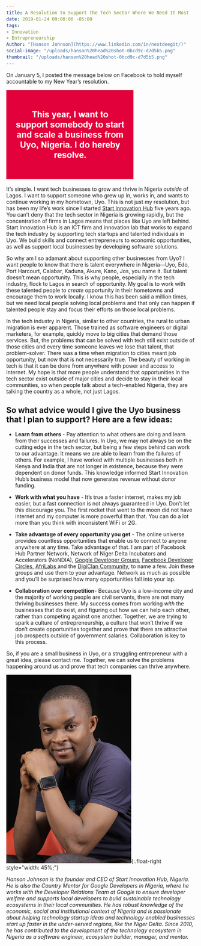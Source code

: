 ```yaml
---
title: A Resolution to Support the Tech Sector Where We Need It Most
date: 2019-01-24 09:00:00 -05:00
tags:
- Innovation
- Entrepreneurship
Author: "[Hanson Johnson](https://www.linkedin.com/in/nextdeegit/)"
social-image: "/uploads/hanson%20head%20shot-0bcd9c-d7d5b5.png"
thumbnail: "/uploads/hanson%20head%20shot-0bcd9c-d7d5b5.png"
---
```


On January 5, I posted the message below on Facebook to hold myself accountable to my New Year’s resolution. 

![hanson blog pic-3811e6.png](/uploads/hanson%20blog%20pic-3811e6.png)

It’s simple. I want tech businesses to grow and thrive in Nigeria *outside* of Lagos. I want to support someone who grew up in, works in, and wants to continue working in my hometown, Uyo. This is not just my resolution, but has been my life’s work since I started [Start Innovation Hub](https://starthub.com.ng/) five years ago. You can’t deny that the tech sector in Nigeria is growing rapidly, but the concentration of firms in Lagos means that places like Uyo are left behind. Start Innovation Hub is an ICT firm and innovation lab that works to expand the tech industry by supporting tech startups and talented individuals in Uyo. We build skills and connect entrepreneurs to economic opportunities, as well as support local businesses by developing software solutions.

<!--more-->

So why am I so adamant about supporting other businesses from Uyo? I want people to know that there is talent everywhere in Nigeria—Uyo, Edo, Port Harcourt, Calabar, Kaduna, Akure, Kano, Jos, you name it. But talent doesn’t mean opportunity. This is why people, especially in the tech industry, flock to Lagos in search of opportunity. My goal is to work with these talented people to *create* opportunity in their hometowns and encourage them to work locally. I know this has been said a million times, but we need local people solving local problems and that only can happen if talented people stay and focus their efforts on those local problems.

In the tech industry in Nigeria, similar to other countries, the rural to urban migration is ever apparent. Those trained as software engineers or digital marketers, for example, quickly move to big cities that demand those services. But, the problems that can be solved with tech still exist outside of those cities and every time someone leaves we lose that talent, that problem-solver. There was a time when migration to cities meant job opportunity, but now that is not necessarily true. The beauty of working in tech is that it can be done from anywhere with power and access to internet. My hope is that more people understand that opportunities in the tech sector exist outside of major cities and decide to stay in their local communities, so when people talk about a tech-enabled Nigeria, they are talking the country as a whole, not just Lagos.

## So what advice would I give the Uyo business that I plan to support? Here are a few ideas:

* **Learn from others** - Pay attention to what others are doing and learn from their successes and failures. In Uyo, we may not always be on the cutting edge in the tech sector, but being a few steps behind can work to our advantage. It means we are able to learn from the failures of others. For example, I have worked with multiple businesses both in Kenya and India that are not longer in existence, because they were dependent on donor funds. This knowledge informed Start Innovation Hub’s business model that now generates revenue without donor funding.

* **Work with what you have** - It’s true a faster internet, makes my job easier, but a fast connection is not always guaranteed in Uyo. Don’t let this discourage you. The first rocket that went to the moon did not have internet and my computer is more powerful than that. You can do a lot more than you think with inconsistent WiFi or 2G.

* **Take advantage of every opportunity you get** - The online universe provides countless opportunities that enable us to connect to anyone anywhere at any time. Take advantage of that. I am part of Facebook Hub Partner Network, Network of Niger Delta Incubators and Accelerators (NoNDIA), [Google Developer Groups](https://developers.google.com/programs/community/gdg/), [Facebook Developer Circles](https://developers.facebook.com/developercircles), [AfriLabs ](http://www.afrilabs.com/)and the [DigiClan Community](https://digiclanhub.com/), to name a few. Join these groups and use them to your advantage. Network as much as possible and you’ll be surprised how many opportunities fall into your lap.

* **Collaboration over competition**- Because Uyo is a low-income city and the majority of working people are civil servants, there are not many thriving businesses there. My success comes from working *with* the businesses that do exist, and figuring out how we can help each other, rather than competing against one another. Together, we are trying to spark a culture of entrepreneurship, a culture that won’t thrive if we don’t create opportunities together and prove that there are attractive job prospects outside of government salaries. Collaboration is key to this process.

So, if you are a small business in Uyo, or a struggling entrepreneur with a great idea, please contact me. Together, we can solve the problems happening around us and prove that tech companies can thrive anywhere.

![hanson head shot-0bcd9c-962d3a.png](/uploads/hanson%20head%20shot-0bcd9c-962d3a.png){:.float-right style="width: 45%;"}

*Hanson Johnson is the founder and CEO of Start Innovation Hub, Nigeria. He is also the Country Mentor for Google Developers in Nigeria, where he works with the Developer Relations Team at Google to ensure developer welfare and supports local developers to build sustainable technology ecosystems in their local communities. He has robust knowledge of the economic, social and institutional context of Nigeria and is passionate about helping technology startup ideas and technology enabled businesses start up faster in the under-served regions, like the Niger Delta. Since 2010, he has contributed to the development of the technology ecosystem in Nigeria as a software engineer, ecosystem builder, manager, and mentor.*